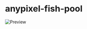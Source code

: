 # anypixel-fish-pool
![Preview](https://cloud.githubusercontent.com/assets/698963/18088976/e62cb97e-6ebd-11e6-8e5c-4ed9a10e7543.gif)
